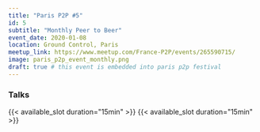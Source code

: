 ```yaml
---
title: "Paris P2P #5"
id: 5
subtitle: "Monthly Peer to Beer"
event_date: 2020-01-08
location: Ground Control, Paris
meetup_link: https://www.meetup.com/France-P2P/events/265590715/
image: paris_p2p_event_monthly.png
draft: true # this event is embedded into paris p2p festival
---
```


### <i class="far fa-presentation"></i> Talks

{{< available_slot duration="15min" >}}
{{< available_slot duration="15min" >}}
